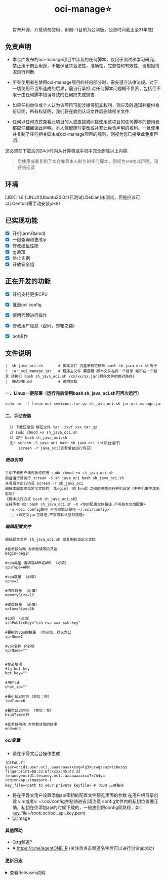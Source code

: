 
# <p align="center">oci-manage⭐</p>
<p align="center">暂未开源，介意请勿使用，谢谢✅(目前为公测版，公测时间截止至21年底)</P>

## 免责声明
- 本仓库发布的oci-manage项目中涉及的任何脚本，仅用于测试和学习研究，禁止用于商业用途，不能保证其合法性，准确性，完整性和有效性，请根据情况自行判断.

- 所有使用者在使用oci-manage项目的任何部分时，需先遵守法律法规。对于一切使用不当所造成的后果，需自行承担.对任何脚本问题概不负责，包括但不限于由任何脚本错误导致的任何损失或损害.

- 如果任何单位或个人认为该项目可能涉嫌侵犯其权利，则应及时通知并提供身份证明，所有权证明，我们将在收到认证文件后删除相关文件.

- 任何以任何方式查看此项目的人或直接或间接使用该项目的任何脚本的使用者都应仔细阅读此声明。本人保留随时更改或补充此免责声明的权利。一旦使用并复制了任何相关脚本或oci-manage项目的规则，则视为您已接受此免责声明.

您必须在下载后的24小时内从计算机或手机中完全删除以上内容.

> 您使用或者复制了本仓库且本人制作的任何脚本，则视为`已接受`此声明，请仔细阅读

## 环境

[JDK] 1.8
[LINUX]Ubuntu20.04(已测试).Debian(未测试，但是应该可以).Centos(需手动安装jdk8)

## 已实现功能
* [x] 开机(arm和amd)
* [x] 一键查询和更改ip
* [x] 修改硬盘性能
* [x] tg通知
* [x] 终止实例
* [x] 开放安全组

## 正在开发的功能
* [x] 开机支持更多CPU
* [x] 批量oci config
* [x] 使用代理进行操作
* [x] 修改用户信息（密码，邮箱之类）
* [x] bot操作


## 文件说明
```text
│  sh_java_oci.sh       # 脚本文件 内置参数可修改 bash sh_java_oci.sh执行 
│  jar_oci_manage.jar   # 程序主文件 需要跟 脚本文件在同一个目录 如不在一个目录 请执行 bash sh_java_oci.sh /xx/xx/xx.jar(程序文件的绝对路径)
│  README.md            # 说明文档
```

#### 一、Linux一键部署（运行完后使用bash sh_java_oci.sh可再次运行）
```bash
sudo rm -rf linux-oci-semicons.tar.gz sh_java_oci.sh jar_oci_manage.jar && wget -O linux-oci-semicons.tar.gz https://github.com/semicons/java_oci_manage/releases/download/latest/linux-oci-semicons.tar.gz && tar -zxvf linux-oci-semicons.tar.gz && sudo chmod +x   sh_java_oci.sh && ./sh_java_oci.sh
```

#### 二、手动安装
```text
  1）下载压缩包 解压文件 tar -zxvf xxx.tar.gz 
  2）sudo chmod +x sh_java_oci.sh
  3）运行 bash sh_java_oci.sh 
  注: screen -S java_oci bash sh_java_oci.sh(后台运行)
      screen -r java_oci(查看后台运行情况)
```
##### 使用说明
```text
手动下载用户请先授权使用 sudo chmod +x sh_java_oci.sh
后台运行请执行 screen -S sh_java_oci bash sh_java_oci.sh
查看后台运行情况 screen -r sh_java_oci
编辑本脚本或自定义文档的 【begin】 和【end】之间的参数进行开机设定（不开机填不填无影响）
【脚本执行方式 bash sh_java_oci.sh】
支持传参 如：bash sh_java_oci.sh -m <你的配置文件路径,不写取本文档配置>
  -o <oci config路径 不写取默认路径 ~/.oci/config>
  -j <自定义jar包路径,不写取默认当前路径>
```
##### 编辑配置文件
```text
编辑脚本文件 sh_java_oci.sh 或复制到自定义文档

#此参数勿动 为参数读取的开始
begin=begin

#cpu类型 请填写ARM或AMD （必填）
cpuType=ARM

#cpu数量 （必填）
cpus=2

#内存数量 （必填）
memorySize=12

#硬盘数量 （必填）
volumeSize=50

#公钥 （必填）
sshPublicKey="ssh-rsa xxx ssh-key"

#要刷的vps的数量 （非必填，默认为1）
vpsNum=2

#vps名称 非必填
vpsName=""


#非必填项
#tg bot key
bot_key=""

#用户id
chat_id=""

#最小延迟时间（单位：秒）
lowTime=6

#最大延迟时间 （单位：秒）
highTime=15

#此参数勿动 为参数读取的结束
end=end
```

##### oci变量
- 请在甲骨文后台操作生成
```text
[DEFAULT]
user=ocid1.user.oc1..aaaaaaaaxxxxgwlg3xuzwgsaazxtzbozqq
fingerprint=b8:33:6f:xxxx:45:43:33
tenancy=ocid1.tenancy.oc1..aaaaaaaaxxx7x7h4ya
region=ap-singapore-1
key_file=<path to your private keyfile> # TODO 正确路径
```
- 将在甲骨文用户设置添加api密钥的配置文件预览里面的参数 在用户根目录创建 vim或者vi ~/.oci/config并粘贴进去(请注意 config文件内的私钥位置要正确，私钥在你添加api的时候下载的，一般放到跟config同路径，如：key_file=/root/.oci/oci_api_key.pem)
- ![image](https://github.com/semicons/java_oci_manage/blob/main/1637652579448.jpg)



#### 其他帮助
- Q:tg频道?
- A:https://t.me/agentONE_R  (关注后点击频道名字后可以进行讨论或求助)


#### 更新日志
<details>
<summary>查看Releases说明</summary>
 
> 证明该项目仍然存活


</details>
